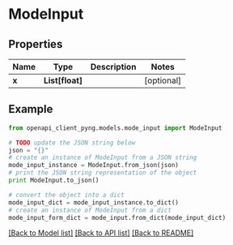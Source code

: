 # ModeInput


## Properties
Name | Type | Description | Notes
------------ | ------------- | ------------- | -------------
**x** | **List[float]** |  | [optional] 

## Example

```python
from openapi_client_pyng.models.mode_input import ModeInput

# TODO update the JSON string below
json = "{}"
# create an instance of ModeInput from a JSON string
mode_input_instance = ModeInput.from_json(json)
# print the JSON string representation of the object
print ModeInput.to_json()

# convert the object into a dict
mode_input_dict = mode_input_instance.to_dict()
# create an instance of ModeInput from a dict
mode_input_form_dict = mode_input.from_dict(mode_input_dict)
```
[[Back to Model list]](../README.md#documentation-for-models) [[Back to API list]](../README.md#documentation-for-api-endpoints) [[Back to README]](../README.md)


